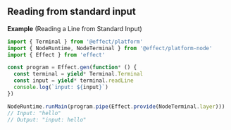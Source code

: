 ## Reading from standard input

**Example** (Reading a Line from Standard Input)

```ts twoslash
import { Terminal } from '@effect/platform'
import { NodeRuntime, NodeTerminal } from '@effect/platform-node'
import { Effect } from 'effect'

const program = Effect.gen(function* () {
  const terminal = yield* Terminal.Terminal
  const input = yield* terminal.readLine
  console.log(`input: ${input}`)
})

NodeRuntime.runMain(program.pipe(Effect.provide(NodeTerminal.layer)))
// Input: "hello"
// Output: "input: hello"
```
